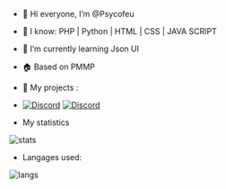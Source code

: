 - 👋 Hi everyone, I’m @Psycofeu
- 👀 I know: PHP | Python | HTML | CSS | JAVA SCRIPT
- 🌱 I’m currently learning Json UI
- 🏠 Based on PMMP
- 🚧 My projects :
 
- [![Discord](https://img.shields.io/discord/1216200805988827267?label=Discord&logo=discord&color=blue)](https://discord.gg/vanillamcbe)
  [![Discord](https://img.shields.io/discord/1260916536718135328?label=Discord&logo=discord&color=blue)](https://discord.gg/HGJG7EsYKx)

- My statistics
  
![stats](https://github-readme-stats.vercel.app/api?username=psycofeu&hide_title=false&hide_rank=false&show_icons=true&include_all_commits=true&count_private=true&disable_animations=false&theme=dracula&locale=en&hide_border=false)

- Langages used:

![langs](https://github-readme-stats.vercel.app/api/top-langs?username=psycofeu&locale=en&hide_title=false&layout=compact&card_width=320&langs_count=5&theme=dracula&hide_border=false)
